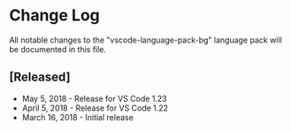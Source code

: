 # Change Log
All notable changes to the "vscode-language-pack-bg" language pack will be documented in this file.


## [Released]
* May 5, 2018  - Release for VS Code 1.23
* April 5, 2018 - Release for VS Code 1.22
* March 16, 2018 - Initial release
